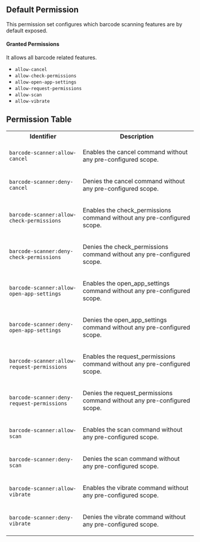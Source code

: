 ## Default Permission

This permission set configures which
barcode scanning features are by default exposed.

#### Granted Permissions

It allows all barcode related features.



- `allow-cancel`
- `allow-check-permissions`
- `allow-open-app-settings`
- `allow-request-permissions`
- `allow-scan`
- `allow-vibrate`

## Permission Table

<table>
<tr>
<th>Identifier</th>
<th>Description</th>
</tr>


<tr>
<td>

`barcode-scanner:allow-cancel`

</td>
<td>

Enables the cancel command without any pre-configured scope.

</td>
</tr>

<tr>
<td>

`barcode-scanner:deny-cancel`

</td>
<td>

Denies the cancel command without any pre-configured scope.

</td>
</tr>

<tr>
<td>

`barcode-scanner:allow-check-permissions`

</td>
<td>

Enables the check_permissions command without any pre-configured scope.

</td>
</tr>

<tr>
<td>

`barcode-scanner:deny-check-permissions`

</td>
<td>

Denies the check_permissions command without any pre-configured scope.

</td>
</tr>

<tr>
<td>

`barcode-scanner:allow-open-app-settings`

</td>
<td>

Enables the open_app_settings command without any pre-configured scope.

</td>
</tr>

<tr>
<td>

`barcode-scanner:deny-open-app-settings`

</td>
<td>

Denies the open_app_settings command without any pre-configured scope.

</td>
</tr>

<tr>
<td>

`barcode-scanner:allow-request-permissions`

</td>
<td>

Enables the request_permissions command without any pre-configured scope.

</td>
</tr>

<tr>
<td>

`barcode-scanner:deny-request-permissions`

</td>
<td>

Denies the request_permissions command without any pre-configured scope.

</td>
</tr>

<tr>
<td>

`barcode-scanner:allow-scan`

</td>
<td>

Enables the scan command without any pre-configured scope.

</td>
</tr>

<tr>
<td>

`barcode-scanner:deny-scan`

</td>
<td>

Denies the scan command without any pre-configured scope.

</td>
</tr>

<tr>
<td>

`barcode-scanner:allow-vibrate`

</td>
<td>

Enables the vibrate command without any pre-configured scope.

</td>
</tr>

<tr>
<td>

`barcode-scanner:deny-vibrate`

</td>
<td>

Denies the vibrate command without any pre-configured scope.

</td>
</tr>
</table>
